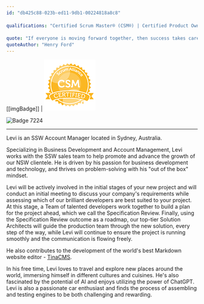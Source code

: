 ```yaml
---
id: "db425c88-023b-ed11-9db1-00224818a8c8"

qualifications: "Certified Scrum Master® (CSM®) | Certified Product Owner® (CSPO®)"

quote: "If everyone is moving forward together, then success takes care of itself."
quoteAuthor: "Henry Ford"
---
```

[[imgBadge]]
| ![Image Alt Text](../badges/Certification-scrumalliance-master.png)

![Badge 7224](https://github.com/user-attachments/assets/23fdb8d2-81d5-4457-a828-816b13c044d6)

---

Levi is an SSW Account Manager located in Sydney, Australia.

Specializing in Business Development and Account Management, Levi works with the SSW sales team to help promote and advance the growth of our NSW clientele. He is driven by his passion for business development and technology, and thrives on problem-solving with his "out of the box" mindset.

Levi will be actively involved in the initial stages of your new project and will conduct an initial meeting to discuss your company's requirements while assessing which of our brilliant developers are best suited to your project. At this stage, a Team of talented developers work together to build a plan for the project ahead, which we call the Specification Review. Finally, using the Specification Review outcome as a roadmap, our top-tier Solution Architects will guide the production team through the new solution, every step of the way, while Levi will continue to ensure the project is running smoothly and the communication is flowing freely.

He also contributes to the development of the world's best Markdown website editor - [TinaCMS](https://tina.io/).

In his free time, Levi loves to travel and explore new places around the world, immersing himself in different cultures and cuisines. He's also fascinated by the potential of AI and enjoys utilizing the power of ChatGPT. Levi is also a passionate car enthusiast and finds the process of assembling and testing engines to be both challenging and rewarding. 
